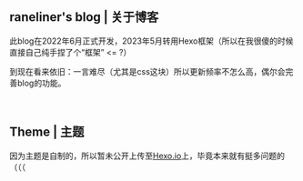 ## raneliner's blog | 关于博客
<p>此blog在2022年6月正式开发，2023年5月转用Hexo框架（所以在我很傻的时候直接自己纯手捏了个“框架” <= ?）</p>
<p>到现在看来依旧：一言难尽（尤其是css这块）所以更新频率不怎么高，偶尔会完善blog的功能。</p>
  
<br>
  
## Theme | 主题
<p>因为主题是自制的，所以暂未公开上传至<a href="hexo.io">Hexo.io</a>上，毕竟本来就有挺多问题的（（（</p>
